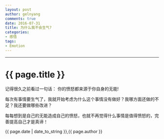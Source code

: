 ```yaml
---
layout: post
author: gelnyang
comments: true
date: 2016-07-31
title: 为什么我不会生气?
categories:
- 感悟
tags:
- Emotion
---
```

---
# {{ page.title }}

记得很久之前看过一句话： 你的愤怒都来源于你自身的无能!

每次有事情要生气了，我就开始考虑为什么这个事情没有做好？我哪方面还做的不足？我还要做哪些改进？

每每想到是自己的无能造成自己的愤怒，也就不再觉得什么事情是值得愤怒的，完善提高自己才是真谛！

{{ page.date | date_to_string }},{{ page.author }}
